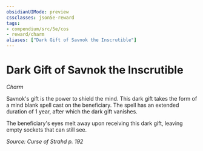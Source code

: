 ```yaml
---
obsidianUIMode: preview
cssclasses: json5e-reward
tags:
- compendium/src/5e/cos
- reward/charm
aliases: ["Dark Gift of Savnok the Inscrutible"]
---
```

# Dark Gift of Savnok the Inscrutible
*Charm*  

Savnok's gift is the power to shield the mind. This dark gift takes the form of a mind blank spell cast on the beneficiary. The spell has an extended duration of 1 year, after which the dark gift vanishes.

The beneficiary's eyes melt away upon receiving this dark gift, leaving empty sockets that can still see.

*Source: Curse of Strahd p. 192*